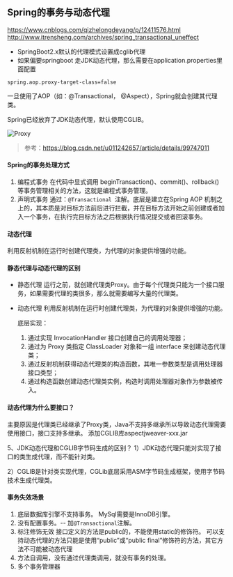 ## Spring的事务与动态代理
https://www.cnblogs.com/qizhelongdeyang/p/12411576.html
http://www.itrensheng.com/archives/spring_transactional_uneffect

- SpringBoot2.x默认的代理模式设置成cglib代理
- 如果偏要springboot 走JDK动态代理，那么需要在application.properties里面配置
```
spring.aop.proxy-target-class=false
```

一旦使用了AOP（如：@Transactional， @Aspect），Spring就会创建其代理类。

Spring已经放弃了JDK动态代理，默认使用CGLIB。

![Proxy](../images/JDK与CGLIB.png)
> 参考：https://blog.csdn.net/u011242657/article/details/99747011

#### Spring的事务处理方式
1. 编程式事务
在代码中显式调用 beginTransaction()、commit()、rollback() 等事务管理相关的方法，这就是编程式事务管理。
2. 声明式事务
通过：`@Transactional `注解。底层是建立在Spring AOP 机制之上的，其本质是对目标方法前后进行拦截，并在目标方法开始之前创建或者加入一个事务，在执行完目标方法之后根据执行情况提交或者回滚事务。

#### 动态代理
利用反射机制在运行时创建代理类，为代理的对象提供增强的功能。

#### 静态代理与动态代理的区别
- 静态代理
运行之前，就创建代理类Proxy。由于每个代理类只能为一个接口服务，如果需要代理的类很多，那么就需要编写大量的代理类。

- 动态代理
利用反射机制在运行时创建代理类，为代理的对象提供增强的功能。
   
   底层实现：
    1. 通过实现 InvocationHandler 接口创建自己的调用处理器；
    2. 通过为 Proxy 类指定 ClassLoader 对象和一组 interface 来创建动态代理类；
    3. 通过反射机制获得动态代理类的构造函数，其唯一参数类型是调用处理器接口类型；
    4. 通过构造函数创建动态代理类实例，构造时调用处理器对象作为参数被传入。


#### 动态代理为什么要接口？
主要原因是代理类已经继承了Proxy类，Java不支持多继承所以导致动态代理需要使用接口，接口支持多继承。
添加CGLIB库aspectjweaver-xxx.jar

5、JDK动态代理和CGLIB字节码生成的区别？
1）JDK动态代理只能对实现了接口的类生成代理，而不能针对类。

2）CGLIB是针对类实现代理，CGLib底层采用ASM字节码生成框架，使用字节码技术生成代理类。


#### 事务失效场景
1. 底层数据库引擎不支持事务。
MySql需要是InnoDB引擎。
2. 没有配置事务。-- 加`@Transactional`注解。
2. 标注修饰无效
接口定义的方法是public的，不能使用static的修饰符。
可以支持动态代理的方法只能是使用“public”或“public final”修饰符的方法，其它方法不可能被动态代理
3. 方法自调用，没有通过代理类调用，就没有事务的处理。
4. 多个事务管理器



